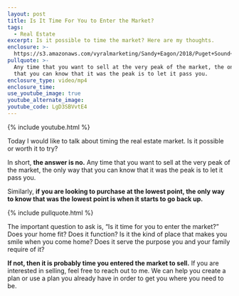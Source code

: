 ```yaml
---
layout: post
title: Is It Time For You to Enter the Market?
tags:
  - Real Estate
excerpt: Is it possible to time the market? Here are my thoughts.
enclosure: >-
  https://s3.amazonaws.com/vyralmarketing/Sandy+Eagon/2018/Puget+Sound+Real+Estate+Agent-+Is+it+Time%253F.mp4
pullquote: >-
  Any time that you want to sell at the very peak of the market, the only way
  that you can know that it was the peak is to let it pass you.
enclosure_type: video/mp4
enclosure_time:
use_youtube_image: true
youtube_alternate_image:
youtube_code: LgD3SBVvtE4
---
```


{% include youtube.html %}

Today I would like to talk about timing the real estate market. Is it possible or worth it to try?

In short, **the answer is no.** Any time that you want to sell at the very peak of the market, the only way that you can know that it was the peak is to let it pass you.&nbsp;

Similarly, **if you are looking to purchase at the lowest point, the only way to know that was the lowest point is when it starts to go back up.**

{% include pullquote.html %}

The important question to ask is, “Is it time for you to enter the market?” Does your home fit? Does it function? Is it the kind of place that makes you smile when you come home? Does it serve the purpose you and your family require of it?

**If not, then it is probably time you entered the market to sell.** If you are interested in selling, feel free to reach out to me. We can help you create a plan or use a plan you already have in order to get you where you need to be.